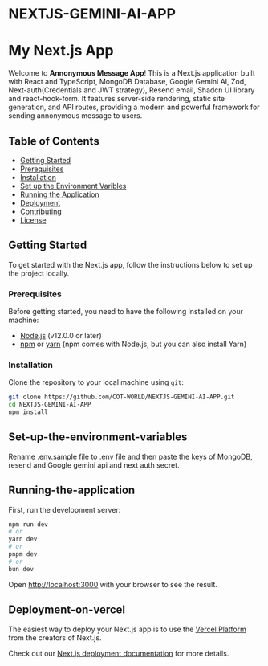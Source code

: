 # NEXTJS-GEMINI-AI-APP
# My Next.js App

Welcome to **Annonymous Message App**! This is a Next.js application built with React and TypeScript, MongoDB Database, Google Gemini AI, Zod, Next-auth(Credentials and JWT strategy), Resend email, Shadcn UI library and react-hook-form. It features server-side rendering, static site generation, and API routes, providing a modern and powerful framework for sending annonymous message to users.

## Table of Contents

- [Getting Started](#getting-started)
- [Prerequisites](#prerequisites)
- [Installation](#installation)
- [Set up the Environment Varibles](#set-up-the-environment-variables)
- [Running the Application](#running-the-application)
- [Deployment](#deployment-on-vercel)
- [Contributing](#contributing)
- [License](#license)

## Getting Started

To get started with the Next.js app, follow the instructions below to set up the project locally.

### Prerequisites

Before getting started, you need to have the following installed on your machine:

- [Node.js](https://nodejs.org/) (v12.0.0 or later)
- [npm](https://www.npmjs.com/) or [yarn](https://yarnpkg.com/) (npm comes with Node.js, but you can also install Yarn)

### Installation

Clone the repository to your local machine using `git`:

```bash
git clone https://github.com/COT-WORLD/NEXTJS-GEMINI-AI-APP.git
cd NEXTJS-GEMINI-AI-APP
npm install
```

## Set-up-the-environment-variables
Rename .env.sample file to .env file and then paste the keys of MongoDB, resend and Google gemini api and next auth secret.


## Running-the-application

First, run the development server:

```bash
npm run dev
# or
yarn dev
# or
pnpm dev
# or
bun dev
```

Open [http://localhost:3000](http://localhost:3000) with your browser to see the result.

## Deployment-on-vercel

The easiest way to deploy your Next.js app is to use the [Vercel Platform](https://vercel.com/new?utm_medium=default-template&filter=next.js&utm_source=create-next-app&utm_campaign=create-next-app-readme) from the creators of Next.js.

Check out our [Next.js deployment documentation](https://nextjs.org/docs/app/building-your-application/deploying) for more details.
